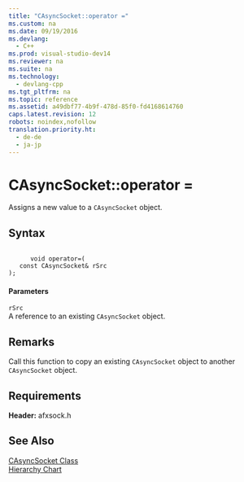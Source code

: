 ```yaml
---
title: "CAsyncSocket::operator ="
ms.custom: na
ms.date: 09/19/2016
ms.devlang: 
  - C++
ms.prod: visual-studio-dev14
ms.reviewer: na
ms.suite: na
ms.technology: 
  - devlang-cpp
ms.tgt_pltfrm: na
ms.topic: reference
ms.assetid: a49dbf77-4b9f-478d-85f0-fd4168614760
caps.latest.revision: 12
robots: noindex,nofollow
translation.priority.ht: 
  - de-de
  - ja-jp
---
```

# CAsyncSocket::operator =
Assigns a new value to a `CAsyncSocket` object.  
  
## Syntax  
  
```  
  
      void operator=(  
   const CAsyncSocket& rSrc  
);  
```  
  
#### Parameters  
 `rSrc`  
 A reference to an existing `CAsyncSocket` object.  
  
## Remarks  
 Call this function to copy an existing `CAsyncSocket` object to another `CAsyncSocket` object.  
  
## Requirements  
 **Header:** afxsock.h  
  
## See Also  
 [CAsyncSocket Class](../vs140/CAsyncSocket-Class.md)   
 [Hierarchy Chart](../vs140/Hierarchy-Chart.md)